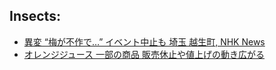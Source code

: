 ## Insects:
 - [異変 “梅が不作で…” イベント中止も 埼玉 越生町, NHK News](https://www3.nhk.or.jp/news/html/20240529/k10014464411000.html)
 - [オレンジジュース 一部の商品 販売休止や値上げの動き広がる](https://www3.nhk.or.jp/news/html/20240530/k10014465021000.html)
